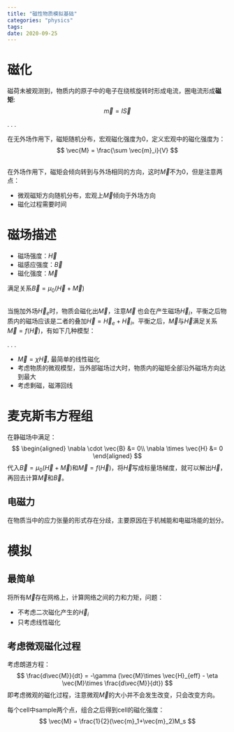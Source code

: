 ```yaml
---
title: "磁性物质模拟基础"
categories: "physics"
tags: 
date: 2020-09-25
---
```


# 磁化

磁荷未被观测到，物质内的原子中的电子在绕核旋转时形成电流，圈电流形成**磁矩**:
$$
\vec{m} = I\vec{S}
$$ 	

. . .


在无外场作用下，磁矩随机分布，宏观磁化强度为0，定义宏观中的磁化强度为：
$$
\vec{M} = \frac{\sum \vec{m}_i}{V}
$$ 

## 

在外场作用下，磁矩会倾向转到与外场相同的方向，这时$\vec{M}$不为0，但是注意两点：

* 微观磁矩方向随机分布，宏观上$\vec{M}$倾向于外场方向
* 磁化过程需要时间

# 磁场描述

* 磁场强度：$\vec{H}$
* 磁感应强度：$\vec{B}$ 
* 磁化强度：$\vec{M}$ 

满足关系$\vec{B}=\mu_0(\vec{H}+\vec{M})$  

## 

当施加外场$\vec{H}_e$时，物质会磁化出$\vec{M}$，注意$\vec{M}$ 也会在产生磁场$\vec{H}_i$，平衡之后物质内的磁场应该是二者的叠加$\vec{H}=\vec{H}_e+\vec{H}_i$。平衡之后，$\vec{M}$与$\vec{H}$满足关系$\vec{M}=f(\vec{H})$，有如下几种模型：

. . .

* $\vec{M}=\chi \vec{H}$, 最简单的线性磁化
* 考虑物质的微观模型，当外部磁场过大时，物质内的磁矩全部沿外磁场方向达到最大
* 考虑剩磁，磁滞回线

# 麦克斯韦方程组

在静磁场中满足：
$$
\begin{aligned}
				\nabla \cdot \vec{B} &= 0\\
				\nabla \times \vec{H} &= 0
\end{aligned}
$$ 
代入$\vec{B}=\mu_0(\vec{H}+\vec{M})$和$\vec{M}=f(\vec{H})$，将$\vec{H}$写成标量场梯度，就可以解出$\vec{H}$，再回去计算$\vec{M}$和$\vec{B}$。

## 电磁力

在物质当中的应力张量的形式存在分歧，主要原因在于机械能和电磁场能的划分。

# 模拟

## 最简单

将所有$\vec{M}$存在网格上，计算网络之间的力和力矩，问题：

* 不考虑二次磁化产生的$\vec{H}_i$
* 只考虑线性磁化

## 考虑微观磁化过程

考虑朗道方程：
$$
\frac{d\vec{M}}{dt} = -\gamma (\vec{M}\times \vec{H}_{eff} - \eta \vec{M}\times \frac{d\vec{M}}{dt})
$$ 
即考虑微观的磁化过程，注意微观$\vec{M}$的大小并不会发生改变，只会改变方向。

每个cell中sample两个点，组合之后得到cell的磁化强度：
$$
\vec{M} = \frac{1}{2}(\vec{m}_1+\vec{m}_2)M_s
$$ 
